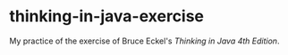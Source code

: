 # thinking-in-java-exercise
My practice of the exercise of Bruce Eckel's *Thinking in Java 4th Edition*.
